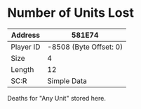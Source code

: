 #  Number of Units Lost
Address   | 581E74
----------|-------------
Player ID | -8508 (Byte Offset: 0)
Size 	  | 4
Length 	  | 12
SC:R      | Simple Data

Deaths for "Any Unit" stored here.

